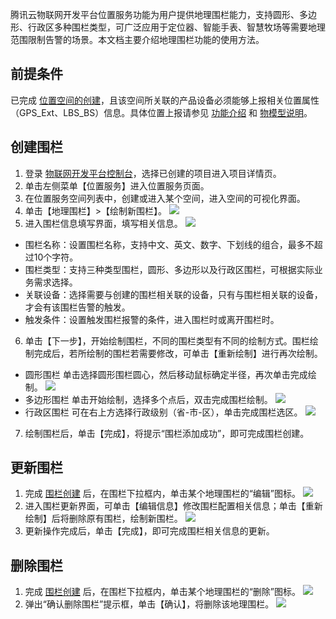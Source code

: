 腾讯云物联网开发平台位置服务功能为用户提供地理围栏能力，支持圆形、多边形、行政区多种围栏类型，可广泛应用于定位器、智能手表、智慧牧场等需要地理范围限制告警的场景。本文档主要介绍地理围栏功能的使用方法。

## 前提条件

已完成 [位置空间的创建](https://cloud.tencent.com/document/product/1081/50279)，且该空间所关联的产品设备必须能够上报相关位置属性（GPS_Ext、LBS_BS）信息。具体位置上报请参见 [功能介绍](https://cloud.tencent.com/document/product/1081/50278) 和 [物模型说明](https://cloud.tencent.com/document/product/1081/50280)。

<span id="test"></span>
## 创建围栏

1. 登录 [物联网开发平台控制台](https://console.cloud.tencent.com/iotexplorer)，选择已创建的项目进入项目详情页。
2. 单击左侧菜单【位置服务】进入位置服务页面。
3. 在位置服务空间列表中，创建或进入某个空间，进入空间的可视化界面。
4. 单击【地理围栏】>【绘制新围栏】。
![](https://main.qcloudimg.com/raw/4f47a21d682b1df637f97428c8881916.jpg)
5. 进入围栏信息填写界面，填写相关信息。
![](https://main.qcloudimg.com/raw/544010d6a3f94cda847e03a0a6eee183.jpg)
 - 围栏名称：设置围栏名称，支持中文、英文、数字、下划线的组合，最多不超过10个字符。
 - 围栏类型：支持三种类型围栏，圆形、多边形以及行政区围栏，可根据实际业务需求选择。
 - 关联设备：选择需要与创建的围栏相关联的设备，只有与围栏相关联的设备，才会有该围栏告警的触发。
 - 触发条件：设置触发围栏报警的条件，进入围栏时或离开围栏时。
6. 单击【下一步】，开始绘制围栏，不同的围栏类型有不同的绘制方式。围栏绘制完成后，若所绘制的围栏若需要修改，可单击【重新绘制】进行再次绘制。
 - 圆形围栏
  单击选择圆形围栏圆心，然后移动鼠标确定半径，再次单击完成绘制。
![](https://main.qcloudimg.com/raw/9cf256d6bfff430613734cd927e78b37.jpg)
 - 多边形围栏
  单击开始绘制，选择多个点后，双击完成围栏绘制。
  ![](https://main.qcloudimg.com/raw/456a80924bbdf35c585843a4e5122851.jpg)
 - 行政区围栏
  可在右上方选择行政级别（省-市-区），单击完成围栏选区。
	![](https://main.qcloudimg.com/raw/522b7036b04813c5bd38cbd42fae2ae5.jpg)
7. 绘制围栏后，单击【完成】，将提示“围栏添加成功”，即可完成围栏创建。


## 更新围栏

1. 完成 [围栏创建](#test) 后，在围栏下拉框内，单击某个地理围栏的“编辑”图标。
![](https://main.qcloudimg.com/raw/b5eb6ecaff5ba4eddd3e997f268a4198.png)
2. 进入围栏更新界面，可单击【编辑信息】修改围栏配置相关信息；单击【重新绘制】后将删除原有围栏，绘制新围栏。
![](https://main.qcloudimg.com/raw/b75438a275afeddeae2203821d47d586.png)
3. 更新操作完成后，单击【完成】，即可完成围栏相关信息的更新。

## 删除围栏

1. 完成 [围栏创建](#test) 后，在围栏下拉框内，单击某个地理围栏的“删除”图标。
![](https://main.qcloudimg.com/raw/9691f17fa134137275feb69ef45c9341.png)
2. 弹出“确认删除围栏”提示框，单击【确认】，将删除该地理围栏。
![](https://main.qcloudimg.com/raw/b4c31ba19c9c817ffd5a12071cc4b151.jpg)
